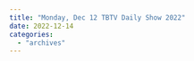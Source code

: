 ```yaml
---
title: "Monday, Dec 12 TBTV Daily Show 2022"
date: 2022-12-14
categories: 
  - "archives"
---
```



